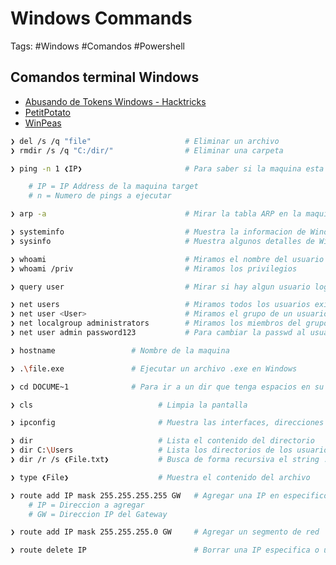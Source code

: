 # Windows Commands

Tags: #Windows #Comandos #Powershell 

## Comandos terminal Windows

* [Abusando de Tokens Windows - Hacktricks](https://book.hacktricks.xyz/windows-hardening/windows-local-privilege-escalation/privilege-escalation-abusing-tokens)
* [PetitPotato](https://github.com/wh0amitz/PetitPotato)
* [WinPeas](https://github.com/peass-ng/PEASS-ng/blob/master/winPEAS/winPEASexe/README.md)

```bash 
❯ del /s /q "file"                     # Eliminar un archivo 
❯ rmdir /s /q "C:/dir/"                # Eliminar una carpeta 
```

```bash
❯ ping -n 1 ❮IP❯                       # Para saber si la maquina esta activa o no (ttl=64 Linux, ttl=128 Windows)

	# IP = IP Address de la maquina target 
	# n = Numero de pings a ejecutar
```

```bash 
❯ arp -a                               # Mirar la tabla ARP en la maquina actual 
```

```bash 
❯ systeminfo                           # Muestra la informacion de Windows (Parches 'Hotfix', etc...)
❯ sysinfo                              # Muestra algunos detalles de Windows
```

```bash
❯ whoami                               # Miramos el nombre del usuario
❯ whoami /priv                         # Miramos los privilegios 
```

```bash 
❯ query user                           # Mirar si hay algun usuario loggeado
```

```bash
❯ net users                            # Miramos todos los usuarios existentes y sus grupos
❯ net user <User>                      # Miramos el grupo de un usuario especifico como 'administrator'
❯ net localgroup administrators        # Miramos los miembros del grupo administrador
❯ net user admin password123           # Para cambiar la passwd al usuario admin siendo NT Authority 
```

```bash 
❯ hostname                 # Nombre de la maquina 
```

```bash
❯ .\file.exe               # Ejecutar un archivo .exe en Windows 
```

```bash 
❯ cd DOCUME~1              # Para ir a un dir que tenga espacios en su nombre 'Documents and settings', debemos de colocar las 6 primeras letras 
```

```bash
❯ cls                            # Limpia la pantalla
```

```bash
❯ ipconfig                       # Muestra las interfaces, direcciones IP y si existen mas subredes se puede hacer 'Pivoting'
```

```bash
❯ dir                            # Lista el contenido del directorio
❯ dir C:\Users                   # Lista los directorios de los usuarios  
❯ dir /r /s ❮File.txt❯           # Busca de forma recursiva el string .txt
```

```bash
❯ type ❮File❯                    # Muestra el contenido del archivo
```

```bash 
❯ route add IP mask 255.255.255.255 GW   # Agregar una IP en especifico
	# IP = Direccion a agregar
	# GW = Direccion IP del Gateway

❯ route add IP mask 255.255.255.0 GW     # Agregar un segmento de red 

❯ route delete IP                        # Borrar una IP especifica o un segmento de red
```

